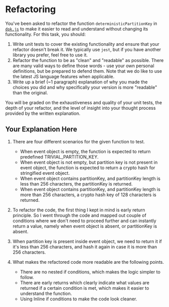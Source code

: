 # Refactoring

You've been asked to refactor the function `deterministicPartitionKey` in [`dpk.js`](dpk.js) to make it easier to read and understand without changing its functionality. For this task, you should:

1. Write unit tests to cover the existing functionality and ensure that your refactor doesn't break it. We typically use `jest`, but if you have another library you prefer, feel free to use it.
2. Refactor the function to be as "clean" and "readable" as possible. There are many valid ways to define those words - use your own personal definitions, but be prepared to defend them. Note that we do like to use the latest JS language features when applicable.
3. Write up a brief (~1 paragraph) explanation of why you made the choices you did and why specifically your version is more "readable" than the original.

You will be graded on the exhaustiveness and quality of your unit tests, the depth of your refactor, and the level of insight into your thought process provided by the written explanation.

## Your Explanation Here

1. There are four different scenarios for the given function to test.

   - When event object is empty, the function is expected to return predefined TRIVIAL_PARTITION_KEY.
   - When event object is not empty, but partition key is not present in event object, the function is expected to return a crypto hash for stringified event object.
   - When event object contains partitionKey, and partitionKey length is less than 256 characters, the partitionKey is returned.
   - When event object contains partitionKey, and partitionKey length is more than 256 characters, a crypto hash key of 128 characters is returned.

2. To refactor the code, the first thing I kept in mind is early return principle. So I went through the code and mapped out couple of conditions where we don't need to proceed further and can instantly return a value, namely when event object is absent, or partitionKey is absent.
3. When partition key is present inside event object, we need to return it if it's less than 256 characters, and hash it again in case it is more than 256 characters.

4. What makes the refactored code more readable are the following points.
   - There are no nested if conditions, which makes the logic simpler to follow.
   - There are early returns which clearly indicate what values are returned if a certain condition is met, which makes it easier to understand the function.
   - Using Inline if conditions to make the code look cleaner.
